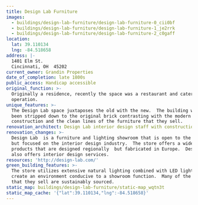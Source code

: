 ```yaml
---
title: Design Lab Furniture
images:
  - buildings/design-lab-furniture/design-lab-furniture-0_cii0bf
  - buildings/design-lab-furniture/design-lab-furniture-1_je2rrk
  - buildings/design-lab-furniture/design-lab-furniture-2_c0gaff
location:
  lat: 39.110134
  lng: -84.518658
address: |-
  1401 Elm St.
  Cincinnati, OH  45202
current_owner: Grandin Properties
date_of_completion: late 1800s
public_access: Handicap accessible
original_function: >-
  Originally a residence, recently the space was a restaurant and catering
  operation.
unique_features: >-
  The Design Lab space juxtaposes the old with the new.  The building walls have
  been stripped down to the original brick contrasting with the modern new
  construction and the clean lines of the furniture that they sell.
renovation_architect: Design Lab interior design staff with construction by Sansalone & Assoc.
renovation_changes: >-
  Design Lab  is a furniture and lighting showroom that is open to the public
  but focused on the interior design industry.  The store offers a wide range of
  products that are designed regionally  but fabricated in Europe.  Design Lab
  also offers interior design services.
resources: 'http://design-lab.com/'
green_building_features: >-
  The store utilizes extensive natural lighting combined with LED lighting to
  create an environment conducive to a showroom function.  Many of the products
  that they sell are sustainably sourced.
static_map: buildings/design-lab-furniture/static-map_wqtn3t
static_map_cache: '{"lat":39.110134,"lng":-84.518658}'
---
```

